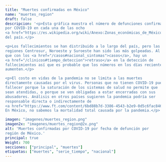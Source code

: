 ```yaml
---
title: "Muertes confirmadas en México"
name: "muertes_region"
draft: false
descripcion: '<p>Esta gráfica muestra el número de defunciones confirmadas
por COVID-19 en cada una de las ocho
<a href="https://es.wikipedia.org/wiki/Anexo:Zonas_económicas_de_México" target="_blank">regiones geográficas</a>
del país.</p>

<p>Los fallecimientos se han distribuido a lo largo del país, pero las
regiones Centrosur, Noroeste y Suroeste han sido las más golpeadas. Al igual
que con los <a href="/casos#nacional_sintomas">casos</a>, hay un
<a href="/clinicos#tiempo_deteccion">retraso</a> en la detección de
fallecimientos así que es probable que los números en los días recientes
aumenten.</p>

<p>El costo en vidas de la pandemia no se limita a las muertes
directamente causadas por el virus. Personas que no tienen COVID-19 pueden
fallecer porque la saturación de los sistemas de salud no permite que
sean atendidas, o porque se ven obligadas a estar encerradas con sus
abusadores. Análisis en otros países sugieren la pandemia podría ser
responsable directa o indirectamente de
<a href="https://www.ft.com/content/6bd88b7d-3386-4543-b2e9-0d5c6fac846c" target="_blank">60% más fallecimientos que los reportados</a>.
En México, no sabemos la mortalidad total causada por la pandemia.</p>'

imagen: "imagenes/muertes_region.png"
imagen2x: "imagenes/muertes_region@2x.png"
alt: 'Muertes confirmadas por COVID-19 por fecha de defunción por
región de México.'
principal: true
Weight: 700
secciones: ["principal", "muertes"]
etiquetas: ["muertes", "serie_tiempo", "nacional"]
---
```

